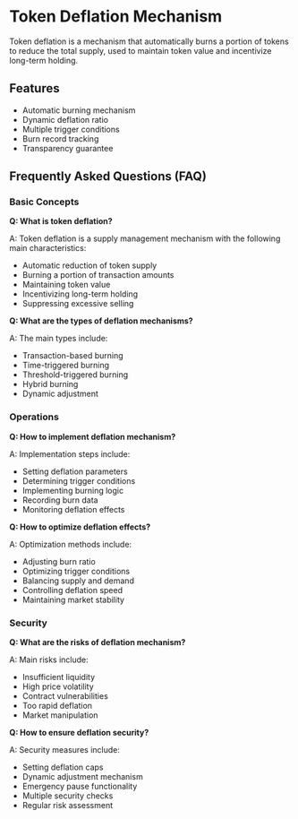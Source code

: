 # Token Deflation Mechanism

Token deflation is a mechanism that automatically burns a portion of tokens to reduce the total supply, used to maintain token value and incentivize long-term holding.

## Features

- Automatic burning mechanism
- Dynamic deflation ratio
- Multiple trigger conditions
- Burn record tracking
- Transparency guarantee

## Frequently Asked Questions (FAQ)

### Basic Concepts

**Q: What is token deflation?**

A: Token deflation is a supply management mechanism with the following main characteristics:
- Automatic reduction of token supply
- Burning a portion of transaction amounts
- Maintaining token value
- Incentivizing long-term holding
- Suppressing excessive selling

**Q: What are the types of deflation mechanisms?**

A: The main types include:
- Transaction-based burning
- Time-triggered burning
- Threshold-triggered burning
- Hybrid burning
- Dynamic adjustment

### Operations

**Q: How to implement deflation mechanism?**

A: Implementation steps include:
- Setting deflation parameters
- Determining trigger conditions
- Implementing burning logic
- Recording burn data
- Monitoring deflation effects

**Q: How to optimize deflation effects?**

A: Optimization methods include:
- Adjusting burn ratio
- Optimizing trigger conditions
- Balancing supply and demand
- Controlling deflation speed
- Maintaining market stability

### Security

**Q: What are the risks of deflation mechanism?**

A: Main risks include:
- Insufficient liquidity
- High price volatility
- Contract vulnerabilities
- Too rapid deflation
- Market manipulation

**Q: How to ensure deflation security?**

A: Security measures include:
- Setting deflation caps
- Dynamic adjustment mechanism
- Emergency pause functionality
- Multiple security checks
- Regular risk assessment